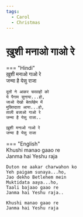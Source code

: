 ```yaml
---
tags:
  - Carol
  - Christmas
---
```

  
# ख़ुशी मनाओ गाओ रे  
  
=== "Hindi"  
    ख़ुशी मनाओ गाओ रे  
    जन्मा है येसु राजा  
  
    दूतों ने आकर चरवाहों को  
    ये पैगाम सुनाया...हो,  
    जाओ देखो बेतलेहेम में  
    मुक्तिदाता आया...हो,  
    ताली बजाओ गाओ रे  
    जन्मा है येसु राजा..  
  
    ख़ुशी मनाओ गाओ रे  
    जन्मा है येसु राजा  
  
=== "English"  
    Khushi manao gaao re  
    Janma hai Yeshu raja  
  
    Duton ne aakar charwahon ko  
    Yeh paigam sunaya...ho,  
    Jao dekho Betlehem mein  
    Muktidata aaya...ho,  
    Taali bajaao gaao re  
    Janma hai Yeshu raja..  
  
    Khushi manao gaao re  
    Janma hai Yeshu raja  
  